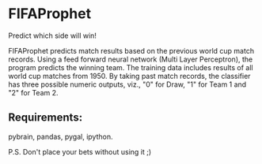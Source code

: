 # FIFAProphet
Predict which side will win!

FIFAProphet predicts match results based on the previous world cup match records. Using a feed forward neural network (Multi Layer Perceptron), the program predicts the winning team. The training data includes results of all world cup matches from 1950.
By taking past match records, the classifier has three possible numeric outputs, viz., "0" for Draw, "1" for Team 1 and "2" for Team 2.

## Requirements:
pybrain, pandas, pygal, ipython.

P.S. Don't place your bets without using it ;)
